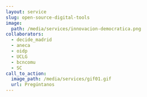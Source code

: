 ```yaml
---
layout: service
slug: open-source-digital-tools
image:
  path: /media/services/innovacion-democratica.png
collaborators:
  - decide_madrid
  - aneca
  - oidp
  - UCLG
  - bcncomu
  - SC
call_to_action:
  image_path: /media/services/gif01.gif
  url: Pregúntanos
---
```

